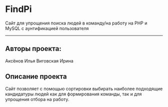 # FindPi

Сайт для упрощения поиска людей в команду/на работу на PHP и MySQL с аунтификацией пользователя
***

## Авторы проекта:
Аксёнов Илья
Виговская Ирина

## Описание проекта
Сайт позволяет с помощью сортировки выбирать наиболее подходящие кандидатуры людей как для формирования команды, так и для упрощения отбора на работу.
